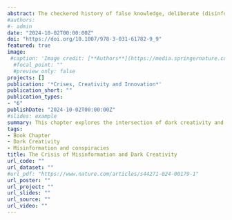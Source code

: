 ```yaml
---
abstract: The checkered history of false knowledge, deliberate (disinformation) or otherwise (misinformation), has been long and varied, ranging from propaganda to memes. In recent times, the crisis of misinformation has been amplified owing to multiple agents on social media, usually comprising user-driven platforms where unchecked “facts” can be posted. This chapter explores the intersection of dark creativity and misinformation, particularly conspiratorial misinformation. Dark creativity refers to the use of ideational processes to meet less desirable (and even harmful) goals. Recent research has also reconceptualized conspiracies as creative narratives, and therefore, we propose features common to creative and conspiratorial thinking. We also discuss features associated with individuals who may be more susceptible to believing and spreading misinformation, as well as their creative characteristics. The chapter also proposes ways to emerge from the crisis, harnessing critical thinking skills that can assist in debunking or pre-bunking misinformation.
#authors:
#- admin
date: "2024-10-02T00:00:00Z"
doi: "https://doi.org/10.1007/978-3-031-61782-9_9"
featured: true
image:
 #caption: 'Image credit: [**Authors**](https://media.springernature.com/full/springer-static/image/art%3A10.1038%2Fs44271-024-00179-1/MediaObjects/44271_2024_179_Fig1_HTML.png?as=webp)'
  #focal_point: ""
  #preview_only: false
projects: []
publication: '*Crises, Creativity and Innovation*'
publication_short: ""
publication_types:
- "6"
publishDate: "2024-10-02T00:00:00Z"
#slides: example
summary: This chapter explores the intersection of dark creativity and misinformation, particularly conspiratorial misinformation.
tags:
- Book Chapter
- Dark Creativity
- Misinformation and conspiracies
title: The Crisis of Misinformation and Dark Creativity
url_code: ""
url_dataset: ""
#url_pdf: "https://www.nature.com/articles/s44271-024-00179-1"
url_poster: ""
url_project: ""
url_slides: ""
url_source: ""
url_video: ""
---
```


